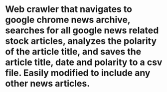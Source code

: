 # Web crawler that navigates to google chrome news archive, searches for all google news related stock articles, analyzes the polarity of the article title, and saves the article title, date and polarity to a csv file. Easily modified to include any other news articles.
